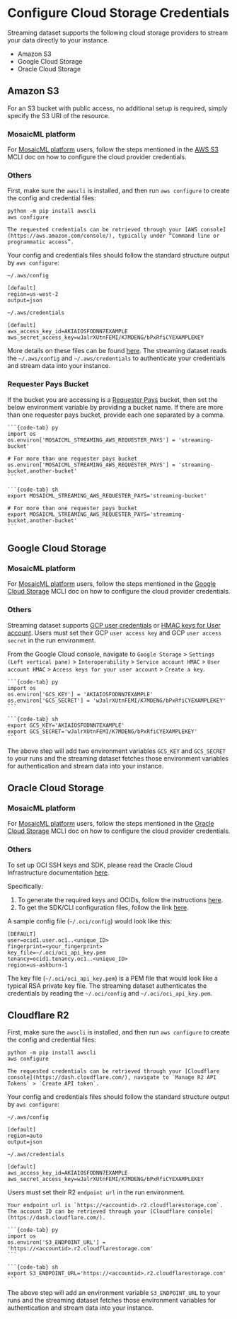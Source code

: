 # Configure Cloud Storage Credentials

Streaming dataset supports the following cloud storage providers to stream your data directly to your instance.
- Amazon S3
- Google Cloud Storage
- Oracle Cloud Storage

## Amazon S3

For an S3 bucket with public access, no additional setup is required, simply specify the S3 URI of the resource.

### MosaicML platform

For [MosaicML platform](https://www.mosaicml.com/cloud) users, follow the steps mentioned in the [AWS S3](https://mcli.docs.mosaicml.com/en/latest/secrets/s3.html) MCLI doc on how to configure the cloud provider credentials.

### Others

First, make sure the `awscli` is installed, and then run `aws configure` to create the config and credential files:

```
python -m pip install awscli
aws configure
```

```{note}
The requested credentials can be retrieved through your [AWS console](https://aws.amazon.com/console/), typically under “Command line or programmatic access”.
```

Your config and credentials files should follow the standard structure output by `aws configure`:

`~/.aws/config`

```
[default]
region=us-west-2
output=json

```

`~/.aws/credentials`

```
[default]
aws_access_key_id=AKIAIOSFODNN7EXAMPLE
aws_secret_access_key=wJalrXUtnFEMI/K7MDENG/bPxRfiCYEXAMPLEKEY

```

More details on these files can be found [here](https://docs.aws.amazon.com/cli/latest/userguide/cli-configure-files.html). The streaming dataset reads the `~/.aws/config` and `~/.aws/credentials` to authenticate your credentials and stream data into your instance.

### Requester Pays Bucket

If the bucket you are accessing is a [Requester Pays](https://docs.aws.amazon.com/AmazonS3/latest/userguide/RequesterPaysBuckets.html) bucket, then set the below environment variable by providing a bucket name. If there are more than one requester pays bucket, provide each one separated by a comma.

````{tabs}
```{code-tab} py
import os
os.environ['MOSAICML_STREAMING_AWS_REQUESTER_PAYS'] = 'streaming-bucket'

# For more than one requester pays bucket
os.environ['MOSAICML_STREAMING_AWS_REQUESTER_PAYS'] = 'streaming-bucket,another-bucket'
```

```{code-tab} sh
export MOSAICML_STREAMING_AWS_REQUESTER_PAYS='streaming-bucket'

# For more than one requester pays bucket
export MOSAICML_STREAMING_AWS_REQUESTER_PAYS='streaming-bucket,another-bucket'
```
````

## Google Cloud Storage

### MosaicML platform

For [MosaicML platform](https://www.mosaicml.com/cloud) users, follow the steps mentioned in the [Google Cloud Storage](https://mcli.docs.mosaicml.com/en/latest/secrets/gcp.html) MCLI doc on how to configure the cloud provider credentials.

### Others

Streaming dataset supports [GCP user credentials](https://cloud.google.com/storage/docs/authentication#user_accounts) or [HMAC keys for User account](https://cloud.google.com/storage/docs/authentication/hmackeys).  Users must set their GCP `user access key` and GCP `user access secret` in the run environment.

From the Google Cloud console, navigate to `Google Storage` > `Settings (Left vertical pane)` > `Interoperability` > `Service account HMAC` > `User account HMAC` > `Access keys for your user account` > `Create a key`.

````{tabs}
```{code-tab} py
import os
os.environ['GCS_KEY'] = 'AKIAIOSFODNN7EXAMPLE'
os.environ['GCS_SECRET'] = 'wJalrXUtnFEMI/K7MDENG/bPxRfiCYEXAMPLEKEY'
```

```{code-tab} sh
export GCS_KEY='AKIAIOSFODNN7EXAMPLE'
export GCS_SECRET='wJalrXUtnFEMI/K7MDENG/bPxRfiCYEXAMPLEKEY'
```
````

The above step will add two environment variables `GCS_KEY` and `GCS_SECRET` to your runs and the streaming dataset fetches those environment variables for authentication and stream data into your instance.

## Oracle Cloud Storage

### MosaicML platform

For [MosaicML platform](https://www.mosaicml.com/cloud) users, follow the steps mentioned in the [Oracle Cloud Storage](https://mcli.docs.mosaicml.com/en/latest/secrets/oci.html) MCLI doc on how to configure the cloud provider credentials.

### Others

To set up OCI SSH keys and SDK, please read the Oracle Cloud Infrastructure documentation [here](https://docs.oracle.com/en-us/iaas/Content/API/Concepts/devguidesetupprereq.htm).

Specifically:

1. To generate the required keys and OCIDs, follow the instructions [here](https://docs.oracle.com/en-us/iaas/Content/API/Concepts/apisigningkey.htm#Required_Keys_and_OCIDs).
2. To get the SDK/CLI configuration files, follow the link [here](https://docs.oracle.com/en-us/iaas/Content/API/Concepts/sdkconfig.htm#SDK_and_CLI_Configuration_File).

A sample config file (`~/.oci/config`) would look like this:

```
[DEFAULT]
user=ocid1.user.oc1..<unique_ID>
fingerprint=<your_fingerprint>
key_file=~/.oci/oci_api_key.pem
tenancy=ocid1.tenancy.oc1..<unique_ID>
region=us-ashburn-1

```

The key file (`~/.oci/oci_api_key.pem`) is a PEM file that would look like a typical RSA private key file. The streaming dataset authenticates the credentials by reading the `~/.oci/config` and `~/.oci/oci_api_key.pem`.

## Cloudflare R2

First, make sure the `awscli` is installed, and then run `aws configure` to create the config and credential files:

```
python -m pip install awscli
aws configure
```

```{note}
The requested credentials can be retrieved through your [Cloudflare console](https://dash.cloudflare.com/), navigate to `Manage R2 API Tokens` > `Create API token`.
```

Your config and credentials files should follow the standard structure output by `aws configure`:

`~/.aws/config`

```
[default]
region=auto
output=json

```

`~/.aws/credentials`

```
[default]
aws_access_key_id=AKIAIOSFODNN7EXAMPLE
aws_secret_access_key=wJalrXUtnFEMI/K7MDENG/bPxRfiCYEXAMPLEKEY

```

Users must set their R2 `endpoint url` in the run environment.

```{note}
Your endpoint url is `https://<accountid>.r2.cloudflarestorage.com`. The account ID can be retrieved through your [Cloudflare console](https://dash.cloudflare.com/).
```

````{tabs}
```{code-tab} py
import os
os.environ['S3_ENDPOINT_URL'] = 'https://<accountid>.r2.cloudflarestorage.com'
```

```{code-tab} sh
export S3_ENDPOINT_URL='https://<accountid>.r2.cloudflarestorage.com'
```
````

The above step will add an environment variable `S3_ENDPOINT_URL` to your runs and the streaming dataset fetches those environment variables for authentication and stream data into your instance.
